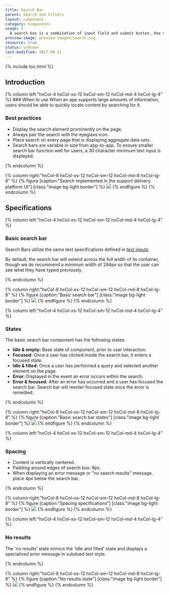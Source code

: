 ```yaml
---
title: Search Bar
parent: Search and Filters
layout: component
category: Components
usage: >
  A search box is a combination of input field and submit button. One may think that the search box doesn’t need a design; after all, it’s just two simple elements. But since the search box is one of the most frequently used design element on content-heavy websites, its usability is critical.
preview-image: preview-images/search.svg
resource: true
status: unknown
last-modified: 2017-09-11
---
```


{% include toc.html %}

## Introduction

<div class="hxRow">
{% column left:"hxCol-4 hxCol-xs-12 hxCol-sm-12 hxCol-md-4 hxCol-lg-4" %}
### When to use
When an app supports large amounts of information, users should be able to quickly locate content by searching for it.

### Best practices

- Display the search element prominently on the page.
- Always pair the search with the eyeglass icon.
- Place search on every page that is displaying aggregate data sets.
- Search bars are variable in size from app-to-app. To ensure smaller search bar function well for users, a 30 character minimum text input is displayed.

{% endcolumn %}


{% column right:"hxCol-8 hxCol-xs-12 hxCol-sm-12 hxCol-md-8 hxCol-lg-8" %}
{% figure [caption:"Search implemented in the support delivery platform UI"] [class:"image bg-light border"] %}
![]({{site.url}}/assets/images/components/search-and-filters/search-bar/search-hero.svg)
{% endfigure %}
{% endcolumn %}
</div>

## Specifications
<div class="hxRow">

{% column left:"hxCol-4 hxCol-xs-12 hxCol-sm-12 hxCol-md-4 hxCol-lg-4" %}

### Basic search bar


Search Bars utilize the same text specifications defined in [text inputs]({{site.baseurl}}/components/text-fields.html).

By default, the search bar will extend across the full width of its container, though we do recommend a minimum width of 294px so that the user can see what they have typed previously. 

{% endcolumn %}

{% column right:"hxCol-8 hxCol-xs-12 hxCol-sm-12 hxCol-md-8 hxCol-lg-8" %}
{% figure [caption:"Basic search bar"] [class:"image bg-light border"] %}
![]({{site.url}}/assets/images/components/search-and-filters/search-bar/search-basic.svg)
{% endfigure %}
{% endcolumn %}

</div>

<div class="hxRow">

{% column left:"hxCol-4 hxCol-xs-12 hxCol-sm-12 hxCol-md-4 hxCol-lg-4" %}

### States

The basic search bar component has the following states:

- **Idle & empty:** Base state of component, prior to user interaction.
- **Focused:** Once a user has clicked inside the search bar, it enters a focused state.
- **Idle & filled:** Once a user has performed a query and selected another element on the page.
- **Error:** Displayed in the event an error occurs within the search.
- **Error & focused:** After an error has occurred and a user has focused the search bar. Search bar will reenter focused state once the error is remedied.


{% endcolumn %}

{% column right:"hxCol-8 hxCol-xs-12 hxCol-sm-12 hxCol-md-8 hxCol-lg-8" %}
{% figure [caption:"Basic search bar states"] [class:"image bg-light border"] %}
![]({{site.url}}/assets/images/components/search-and-filters/search-bar/search-states.svg)
{% endfigure %}
{% endcolumn %}

</div>

<div class="hxRow">

{% column left:"hxCol-4 hxCol-xs-12 hxCol-sm-12 hxCol-md-4 hxCol-lg-4" %}

### Spacing

- Content is vertically centered.
- Padding around edges of search box: 8px.
- When displaying an error message or "no search results" message, place 4px below the search bar.


{% endcolumn %}

{% column right:"hxCol-8 hxCol-xs-12 hxCol-sm-12 hxCol-md-8 hxCol-lg-8" %}
{% figure [caption:"Spacing specifications"] [class:"image bg-light border"] %}
![]({{site.url}}/assets/images/components/search-and-filters/search-bar/search-spacing.svg)
{% endfigure %}
{% endcolumn %}

</div>

<div class="hxRow">

{% column left:"hxCol-4 hxCol-xs-12 hxCol-sm-12 hxCol-md-4 hxCol-lg-4" %}

### No results

The 'no results' state mimics the 'Idle and filled' state and displays a specialized error message in subdued text style.

{% endcolumn %}

{% column right:"hxCol-8 hxCol-xs-12 hxCol-sm-12 hxCol-md-8 hxCol-lg-8" %}
{% figure [caption:"No results state"] [class:"image bg-light border"] %}
![]({{site.url}}/assets/images/components/search-and-filters/search-bar/search-no-results.svg)
{% endfigure %}
{% endcolumn %}

</div>
